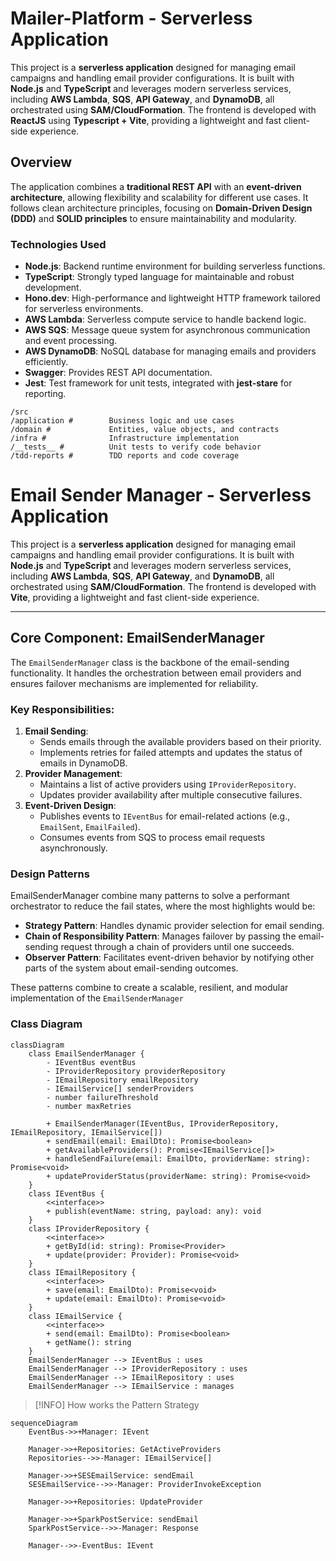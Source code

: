 
# Mailer-Platform - Serverless Application
This project is a **serverless application** designed for managing email campaigns and handling email provider configurations. It is built with **Node.js** and **TypeScript** and leverages modern serverless services, including **AWS Lambda**, **SQS**, **API Gateway**, and **DynamoDB**, all orchestrated using **SAM/CloudFormation**. The frontend is developed with **ReactJS** using **Typescript + Vite**, providing a lightweight and fast client-side experience.

## Overview
The application combines a **traditional REST API** with an **event-driven architecture**, allowing flexibility and scalability for different use cases. It follows clean architecture principles, focusing on **Domain-Driven Design (DDD)** and **SOLID principles** to ensure maintainability and modularity.

### Technologies Used
- **Node.js**: Backend runtime environment for building serverless functions.
- **TypeScript**: Strongly typed language for maintainable and robust development.
- **Hono.dev**: High-performance and lightweight HTTP framework tailored for serverless environments.
- **AWS Lambda**: Serverless compute service to handle backend logic.
- **AWS SQS**: Message queue system for asynchronous communication and event processing.
- **AWS DynamoDB**: NoSQL database for managing emails and providers efficiently.
- **Swagger**: Provides REST API documentation.
- **Jest**: Test framework for unit tests, integrated with **jest-stare** for reporting.

```plaintext
/src
/application #        Business logic and use cases
/domain #             Entities, value objects, and contracts
/infra #              Infrastructure implementation
/__tests__ #          Unit tests to verify code behavior
/tdd-reports #        TDD reports and code coverage
```

# Email Sender Manager - Serverless Application
This project is a **serverless application** designed for managing email campaigns and handling email provider configurations. It is built with **Node.js** and **TypeScript** and leverages modern serverless services, including **AWS Lambda**, **SQS**, **API Gateway**, and **DynamoDB**, all orchestrated using **SAM/CloudFormation**. The frontend is developed with **Vite**, providing a lightweight and fast client-side experience.

---

## Core Component: EmailSenderManager

The `EmailSenderManager` class is the backbone of the email-sending functionality. It handles the orchestration between email providers and ensures failover mechanisms are implemented for reliability.

### Key Responsibilities:
1. **Email Sending**:
   - Sends emails through the available providers based on their priority.
   - Implements retries for failed attempts and updates the status of emails in DynamoDB.
2. **Provider Management**:
   - Maintains a list of active providers using `IProviderRepository`.
   - Updates provider availability after multiple consecutive failures.
3. **Event-Driven Design**:
   - Publishes events to `IEventBus` for email-related actions (e.g., `EmailSent`, `EmailFailed`).
   - Consumes events from SQS to process email requests asynchronously.

### Design Patterns 
EmailSenderManager combine many patterns to solve a performant orchestrator to reduce the fail states, where the most highlights would be: 
-   **Strategy Pattern**: Handles dynamic provider selection for email sending.
-   **Chain of Responsibility Pattern**: Manages failover by passing the email-sending request through a chain of providers until one succeeds.
-   **Observer Pattern**: Facilitates event-driven behavior by notifying other parts of the system about email-sending outcomes.

These patterns combine to create a scalable, resilient, and modular implementation of the `EmailSenderManager`

### Class Diagram
```mermaid
classDiagram
    class EmailSenderManager {
        - IEventBus eventBus
        - IProviderRepository providerRepository
        - IEmailRepository emailRepository
        - IEmailService[] senderProviders
        - number failureThreshold
        - number maxRetries

        + EmailSenderManager(IEventBus, IProviderRepository, IEmailRepository, IEmailService[])
        + sendEmail(email: EmailDto): Promise<boolean>
        + getAvailableProviders(): Promise<IEmailService[]>
        + handleSendFailure(email: EmailDto, providerName: string): Promise<void>
        + updateProviderStatus(providerName: string): Promise<void>
    }
    class IEventBus {
        <<interface>>
        + publish(eventName: string, payload: any): void
    }
    class IProviderRepository {
        <<interface>>
        + getById(id: string): Promise<Provider>
        + update(provider: Provider): Promise<void>
    }
    class IEmailRepository {
        <<interface>>
        + save(email: EmailDto): Promise<void>
        + update(email: EmailDto): Promise<void>
    }
    class IEmailService {
        <<interface>>
        + send(email: EmailDto): Promise<boolean>
        + getName(): string
    }
    EmailSenderManager --> IEventBus : uses
    EmailSenderManager --> IProviderRepository : uses
    EmailSenderManager --> IEmailRepository : uses
    EmailSenderManager --> IEmailService : manages
```

> [!INFO]
> How works the Pattern Strategy

```mermaid
sequenceDiagram
    EventBus->>+Manager: IEvent

    Manager->>+Repositories: GetActiveProviders
    Repositories-->>-Manager: IEmailService[]
   
    Manager->>+SESEmailService: sendEmail
    SESEmailService-->>-Manager: ProviderInvokeException

    Manager->>+Repositories: UpdateProvider

    Manager->>+SparkPostService: sendEmail
    SparkPostService-->>-Manager: Response

    Manager-->>-EventBus: IEvent
```